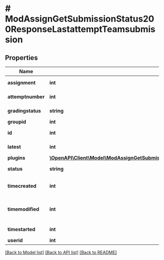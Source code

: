 # # ModAssignGetSubmissionStatus200ResponseLastattemptTeamsubmission

## Properties

Name | Type | Description | Notes
------------ | ------------- | ------------- | -------------
**assignment** | **int** | assignment id | [optional]
**attemptnumber** | **int** | attempt number |
**gradingstatus** | **string** | Grading status. | [optional]
**groupid** | **int** | group id |
**id** | **int** | submission id |
**latest** | **int** | latest attempt | [optional]
**plugins** | [**\OpenAPI\Client\Model\ModAssignGetSubmissionStatus200ResponseLastattemptSubmissionPluginsInner[]**](ModAssignGetSubmissionStatus200ResponseLastattemptSubmissionPluginsInner.md) |  | [optional]
**status** | **string** | submission status |
**timecreated** | **int** | submission creation time |
**timemodified** | **int** | submission last modified time |
**timestarted** | **int** | submission start time | [optional]
**userid** | **int** | student id |

[[Back to Model list]](../../README.md#models) [[Back to API list]](../../README.md#endpoints) [[Back to README]](../../README.md)
